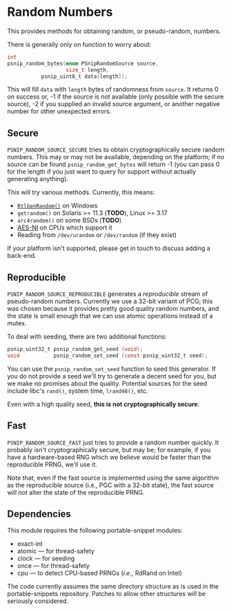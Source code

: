# Random Numbers

This provides methods for obtaining random, or pseudo-random, numbers.

There is generally only on function to worry about:

```c
int
psnip_random_bytes(enum PSnipRandomSource source,
                   size_t length,
		   psnip_uint8_t data[length]);
```

This will fill `data` with `length` bytes of randomness from `source`.
It returns 0 on success or, -1 if the source is not available (only
possible with the secure source), -2 if you supplied an invalid source
argument, or another negative number for other unexpected errors.

## Secure

`PSNIP_RANDOM_SOURCE_SECURE` tries to obtain cryptographically secure
random numbers.  This may or may not be available, depending on the
platform; if no source can be found `psnip_random_get_bytes` will
return -1 (you can pass 0 for the length if you just want to query for
support without actually generating anything).

This will try various methods.  Currently, this means:

 * [`RtlGenRandom()`](http://msdn.microsoft.com/en-us/library/windows/desktop/aa387694%28v=vs.85%29.aspx) on Windows
 * `getrandom()` on Solaris >= 11.3 (**TODO**), Linux >= 3.17
 * `arc4random()` on some BSDs (**TODO**)
 * [AES-NI](https://software.intel.com/en-us/articles/intel-advanced-encryption-standard-aes-instructions-set/) on CPUs which support it
 * Reading from `/dev/urandom` or `/dev/random` (if they exist)

If your platform isn't supported, please get in touch to discuss
adding a back-end.

## Reproducible

`PSNIP_RANDOM_SOURCE_REPRODUCIBLE` generates a *reproducible* stream
of pseudo-random numbers.  Currently we use a 32-bit variant of PCG;
this was chosen because it provides pretty good quality random
numbers, and the state is small enough that we can use atomic
operations instead of a mutex.

To deal with seeding, there are two additional functions:

```c
psnip_uint32_t psnip_random_get_seed (void);
void           psnip_random_set_seed (const psnip_uint32_t seed);
```

You can use the `psnip_random_set_seed` function to seed this
generator.  If you do not provide a seed we'll try to generate a
decent seed for you, but we make no promises about the quality.
Potential sources for the seed include libc's `rand()`, system time,
`lrand48()`, etc.

Even with a high quality seed, **this is not cryptographically secure**.

## Fast

`PSNIP_RANDOM_SOURCE_FAST` just tries to provide a random number
quickly.  It probably isn't cryptographically secure, but may be; for
example, if you have a hardware-based RNG which we believe would be
faster than the reproducible PRNG, we'll use it.

Note that, even if the fast source is implemented using the same
algorithm as the reproducible source (i.e., PGC with a 32-bit state),
the fast source will *not* alter the state of the reproducible PRNG.

## Dependencies

This module requires the following portable-snippet modules:

 * exact-int
 * atomic — for thread-safety
 * clock — for seeding
 * once — for thread-safety
 * cpu — to detect CPU-based PRNGs (*i.e.*, RdRand on Intel)

The code currently assumes the same directory structure as is used in
the portable-snippets repository.  Patches to allow other structures
will be seriously considered.